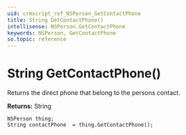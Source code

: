 ```yaml
---
uid: crmscript_ref_NSPerson_GetContactPhone
title: String GetContactPhone()
intellisense: NSPerson.GetContactPhone
keywords: NSPerson, GetContactPhone
so.topic: reference
---
```


# String GetContactPhone()

Returns the direct phone that belong to the persons contact.

**Returns:** String

```crmscript
NSPerson thing;
String contactPhone  = thing.GetContactPhone();
```

